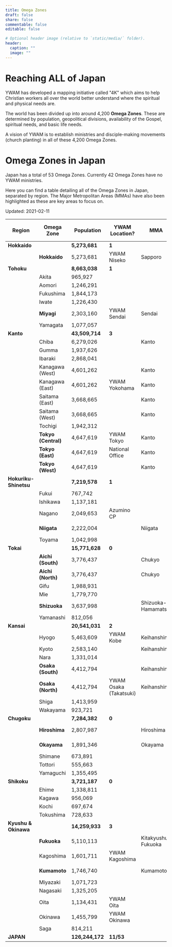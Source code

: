 ```yaml
---
title: Omega Zones
draft: false
share: false
commentable: false
editable: false

# Optional header image (relative to `static/media/` folder).
header:
  caption: ""
  image: ""
---
```


# Reaching ALL of Japan

YWAM has developed a mapping initiative called "4K" which aims to help Christian workers all over the world better understand where the spiritual and physical needs are.

The world has been divided up into around 4,200 **Omega Zones**. These are determined by population, geopolitical divisions, availability of the Gospel, spiritual needs, and basic life needs.

A vision of YWAM is to establish ministries and disciple-making movements (church planting) in all of these 4,200 Omega Zones.

# Omega Zones in Japan

Japan has a total of 53 Omega Zones. Currently 42 Omega Zones have no YWAM ministries.

Here you can find a table detailing all of the Omega Zones in Japan, separated by region. The Major Metropolitan Areas (MMAs) have also been highlighted as these are key areas to focus on.

Updated: 2021-02-11

| Region           | Omega Zone         | Population       | YWAM Location?       | MMA              | MMA Population (Rank) |
| -----------------| -------------------| -----------------| ---------------------| -----------------| ------------------------|
| **Hokkaido**     |                    | **5,273,681**    | **1**                |                  |                 |
|                  | **Hokkaido**       | 5,273,681        | YWAM Niseko          | Sapporo          | 2,636,254 (6th) |
| **Tohoku**       |                    | **8,663,038**    | **1**                |                  |                 |
|                  | Akita              | 965,927          |                      |                  |                 |
|                  | Aomori             | 1,246,291        |                      |                  |                 |
|                  | Fukushima          | 1,844,173        |                      |                  |                 |
|                  | Iwate              | 1,226,430        |                      |                  |                 |
|                  | **Miyagi**         | 2,303,160        | YWAM Sendai          | Sendai           | 2,256,964 (7th) |
|                  | Yamagata           | 1,077,057        |                      |                  |                 |
| **Kanto**        |                    | **43,509,714**   | **3**                |                  |                 |
|                  | Chiba              | 6,279,026        |                      | Kanto            |                 |
|                  | Gumma              | 1,937,626        |                      |                  |                 |
|                  | Ibaraki            | 2,868,041        |                      |                  |                 |
|                  | Kanagawa (West)    | 4,601,262        |                      | Kanto            |                 |
|                  | Kanagawa (East)    | 4,601,262        | YWAM Yokohama        | Kanto            |                 |
|                  | Saitama (East)     | 3,668,665        |                      | Kanto            |                 |
|                  | Saitama (West)     | 3,668,665        |                      | Kanto            |                 |
|                  | Tochigi            | 1,942,312        |                      |                  |                 |
|                 | **Tokyo (Central)** | 4,647,619        | YWAM Tokyo           | Kanto           | 37,273,866 (1st) |
|                 | **Tokyo (East)**    | 4,647,619        | National Office      | Kanto            |                 |
|                 | **Tokyo (West)**    | 4,647,619        |                      | Kanto            |                 |
| **Hokuriku-Shinetsu** |               | **7,219,578**    | **1**                |                  |                 |
|                  | Fukui              | 767,742          |                      |                  |                 |
|                  | Ishikawa           | 1,137,181        |                      |                  |                 |
|                  | Nagano             | 2,049,653        | Azumino CP           |                  |                 |
|                  | **Niigata**        | 2,222,004        |                      | Niigata         | 1,395,612 (11th) |
|                  | Toyama             | 1,042,998        |                      |                  |                 |
| **Tokai**        |                    | **15,771,628**   | **0**                |                  |                 |
|                  | **Aichi (South)**  | 3,776,437        |                      | Chukyo           | 9,363,221 (3rd) |
|                  | **Aichi (North)**  | 3,776,437        |                      | Chukyo           |                 |
|                  | Gifu               | 1,988,931        |                      |                  |                 |
|                  | Mie                | 1,779,770        |                      |                  |                 |
|                  | **Shizuoka**       | 3,637,998        |                    | Shizuoka-Hamamatsu | 2,842,151 (5th) |
|                  | Yamanashi          | 812,056          |                      |                  |                 |
| **Kansai**       |                    | **20,541,031**   | **2**                |                  |                 |
|                  | Hyogo              | 5,463,609        | YWAM Kobe            | Keihanshin       |                 |
|                  | Kyoto              | 2,583,140        |            | Keihanshin       |                 |
|                  | Nara               | 1,331,014        |                      |                  |                 |
|                  | **Osaka (South)**  | 4,412,794        |                      | Keihanshin      | 19,302,746 (2nd) |
|                  | **Osaka (North)**  | 4,412,794      | YWAM Osaka (Takatsuki) | Keihanshin       |                 |
|                  | Shiga              | 1,413,959        |                      |                  |                 |
|                  | Wakayama           | 923,721          |                      |                  |                 |
| **Chugoku**      |                    | **7,284,382**    | **0**                |                  |                 |
|                  | **Hiroshima**      | 2,807,987        |                      | Hiroshima        | 2,096,745 (8th) |
|                  | **Okayama**        | 1,891,346        |                      | Okayama          | 1,639,414 (9th) |
|                  | Shimane            | 673,891          |                      |                  |                 |
|                  | Tottori            | 555,663          |                      |                  |                 |
|                  | Yamaguchi          | 1,355,495        |                      |                  |                 |
| **Shikoku**      |                    | **3,721,187**    | **0**                |                  |                 |
|                  | Ehime              | 1,338,811        |                      |                  |                 |
|                  | Kagawa             | 956,069          |                      |                  |                 |
|                  | Kochi              | 697,674          |                      |                  |                 |
|                  | Tokushima          | 728,633          |                      |                  |                 |
| **Kyushu & Okinawa** |                | **14,259,933**   | **3**                |                  |                 |
|                  | **Fukuoka**        | 5,110,113        |                    | Kitakyushu-Fukuoka | 5,538,142 (4th) |
|                  | Kagoshima          | 1,601,711        | YWAM Kagoshima       |                  |                 |
|                  | **Kumamoto**       | 1,746,740        |                      | Kumamoto        | 1,492,975 (10th) |
|                  | Miyazaki           | 1,071,723        |                      |                  |                 |
|                  | Nagasaki           | 1,325,205        |                      |                  |                 |
|                  | Oita               | 1,134,431        | YWAM Oita            |                  |                 |
|                  | Okinawa            | 1,455,799        | YWAM Okinawa         |                  |                 |
|                  | Saga               | 814,211          |                      |                  |                 |
| **JAPAN**        |                    | **126,244,172**  | **11/53**            |                  |                 |
